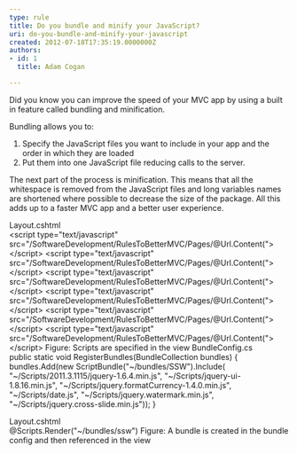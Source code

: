 ```yaml
---
type: rule
title: Do you bundle and minify your JavaScript?
uri: do-you-bundle-and-minify-your-javascript
created: 2012-07-18T17:35:19.0000000Z
authors:
- id: 1
  title: Adam Cogan

---
```


 
Did you know you can improve the speed of your MVC app by using a built in feature called bundling and minification.
 
Bundling allows you to:

1. Specify the JavaScript files you want to include in your app and the order in which they are loaded
2. Put them into one JavaScript file reducing calls to the server.


The next part of the process is minification. This means that all the whitespace is removed from the JavaScript files and long variables names are shortened where possible to decrease the size of the package.
All this adds up to a faster MVC app and a better user experience.

Layout.cshtml
<br>&lt;script type="text/javascript" src="/SoftwareDevelopment/RulesToBetterMVC/Pages/@Url.Content("&gt;&lt;/script&gt;
&lt;script type="text/javascript" src="/SoftwareDevelopment/RulesToBetterMVC/Pages/@Url.Content("&gt;&lt;/script&gt;
&lt;script type="text/javascript" src="/SoftwareDevelopment/RulesToBetterMVC/Pages/@Url.Content("&gt;&lt;/script&gt;
&lt;script type="text/javascript" src="/SoftwareDevelopment/RulesToBetterMVC/Pages/@Url.Content("&gt;&lt;/script&gt;
&lt;script type="text/javascript" src="/SoftwareDevelopment/RulesToBetterMVC/Pages/@Url.Content("&gt;&lt;/script&gt;
&lt;script type="text/javascript" src="/SoftwareDevelopment/RulesToBetterMVC/Pages/@Url.Content("&gt;&lt;/script&gt;
Figure: Scripts are specified in the view 
BundleConfig.cs
<br>public static void RegisterBundles(BundleCollection bundles)
{
bundles.Add(new ScriptBundle("~/bundles/SSW").Include(
"~/Scripts/2011.3.1115/jquery-1.6.4.min.js", 
"~/Scripts/jquery-ui-1.8.16.min.js",
"~/Scripts/jquery.formatCurrency-1.4.0.min.js",
"~/Scripts/date.js",
"~/Scripts/jquery.watermark.min.js",
"~/Scripts/jquery.cross-slide.min.js"));
}

Layout.cshtml
<br>@Scripts.Render("~/bundles/ssw") Figure: A bundle is created in the bundle config and then referenced in the view

